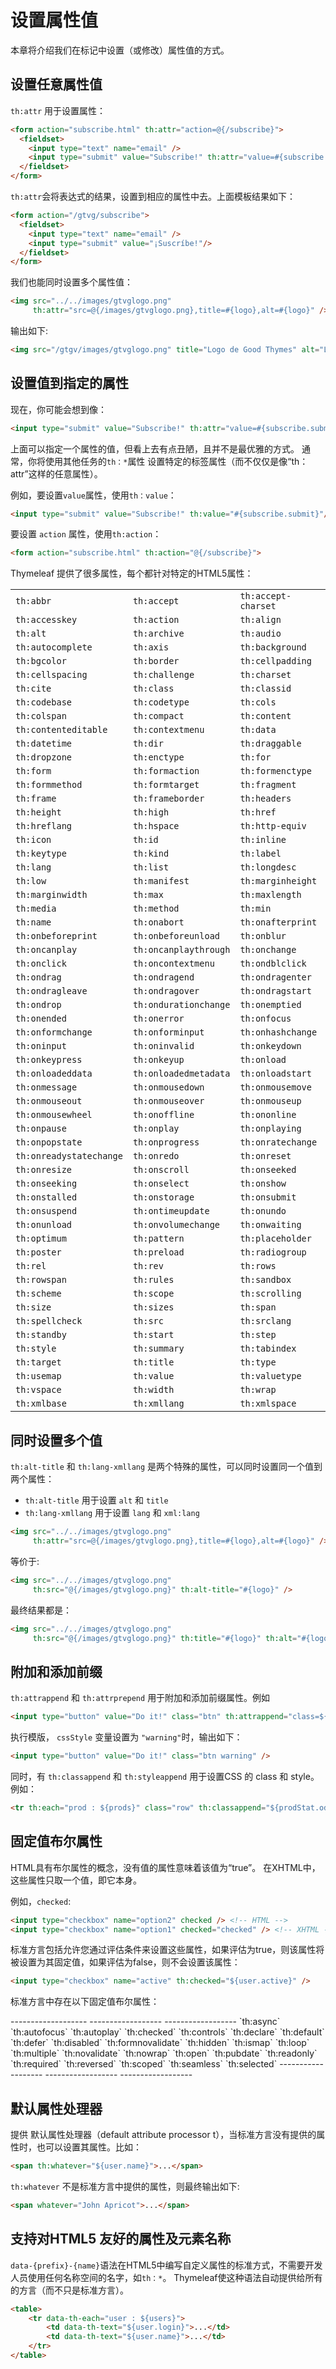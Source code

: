 # 设置属性值

本章将介绍我们在标记中设置（或修改）属性值的方式。

## 设置任意属性值

`th:attr` 用于设置属性：
 
```html
<form action="subscribe.html" th:attr="action=@{/subscribe}">
  <fieldset>
    <input type="text" name="email" />
    <input type="submit" value="Subscribe!" th:attr="value=#{subscribe.submit}"/>
  </fieldset>
</form>
```

`th:attr`会将表达式的结果，设置到相应的属性中去。上面模板结果如下：

```html
<form action="/gtvg/subscribe">
  <fieldset>
    <input type="text" name="email" />
    <input type="submit" value="¡Suscríbe!"/>
  </fieldset>
</form>
```

我们也能同时设置多个属性值：

```html
<img src="../../images/gtvglogo.png" 
     th:attr="src=@{/images/gtvglogo.png},title=#{logo},alt=#{logo}" />
```

输出如下:

```html
<img src="/gtgv/images/gtvglogo.png" title="Logo de Good Thymes" alt="Logo de Good Thymes" />
```

## 设置值到指定的属性


现在，你可能会想到像：

```html
<input type="submit" value="Subscribe!" th:attr="value=#{subscribe.submit}"/>
```

上面可以指定一个属性的值，但看上去有点丑陋，且并不是最优雅的方式。 通常，你将使用其他任务的`th：*`属性
设置特定的标签属性（而不仅仅是像“th：attr”这样的任意属性）。

例如，要设置`value`属性，使用`th：value`：



```html
<input type="submit" value="Subscribe!" th:value="#{subscribe.submit}"/>
```

要设置 `action` 属性，使用`th:action`：
 

```html
<form action="subscribe.html" th:action="@{/subscribe}">
```

Thymeleaf 提供了很多属性，每个都针对特定的HTML5属性：

<div class="table-scroller">
<table>
<tbody>
<tr class="odd">
<td style="text-align: left;"><code>th:abbr</code></td>
<td style="text-align: left;"><code>th:accept</code></td>
<td style="text-align: left;"><code>th:accept-charset</code></td>
</tr>
<tr class="even">
<td style="text-align: left;"><code>th:accesskey</code></td>
<td style="text-align: left;"><code>th:action</code></td>
<td style="text-align: left;"><code>th:align</code></td>
</tr>
<tr class="odd">
<td style="text-align: left;"><code>th:alt</code></td>
<td style="text-align: left;"><code>th:archive</code></td>
<td style="text-align: left;"><code>th:audio</code></td>
</tr>
<tr class="even">
<td style="text-align: left;"><code>th:autocomplete</code></td>
<td style="text-align: left;"><code>th:axis</code></td>
<td style="text-align: left;"><code>th:background</code></td>
</tr>
<tr class="odd">
<td style="text-align: left;"><code>th:bgcolor</code></td>
<td style="text-align: left;"><code>th:border</code></td>
<td style="text-align: left;"><code>th:cellpadding</code></td>
</tr>
<tr class="even">
<td style="text-align: left;"><code>th:cellspacing</code></td>
<td style="text-align: left;"><code>th:challenge</code></td>
<td style="text-align: left;"><code>th:charset</code></td>
</tr>
<tr class="odd">
<td style="text-align: left;"><code>th:cite</code></td>
<td style="text-align: left;"><code>th:class</code></td>
<td style="text-align: left;"><code>th:classid</code></td>
</tr>
<tr class="even">
<td style="text-align: left;"><code>th:codebase</code></td>
<td style="text-align: left;"><code>th:codetype</code></td>
<td style="text-align: left;"><code>th:cols</code></td>
</tr>
<tr class="odd">
<td style="text-align: left;"><code>th:colspan</code></td>
<td style="text-align: left;"><code>th:compact</code></td>
<td style="text-align: left;"><code>th:content</code></td>
</tr>
<tr class="even">
<td style="text-align: left;"><code>th:contenteditable</code></td>
<td style="text-align: left;"><code>th:contextmenu</code></td>
<td style="text-align: left;"><code>th:data</code></td>
</tr>
<tr class="odd">
<td style="text-align: left;"><code>th:datetime</code></td>
<td style="text-align: left;"><code>th:dir</code></td>
<td style="text-align: left;"><code>th:draggable</code></td>
</tr>
<tr class="even">
<td style="text-align: left;"><code>th:dropzone</code></td>
<td style="text-align: left;"><code>th:enctype</code></td>
<td style="text-align: left;"><code>th:for</code></td>
</tr>
<tr class="odd">
<td style="text-align: left;"><code>th:form</code></td>
<td style="text-align: left;"><code>th:formaction</code></td>
<td style="text-align: left;"><code>th:formenctype</code></td>
</tr>
<tr class="even">
<td style="text-align: left;"><code>th:formmethod</code></td>
<td style="text-align: left;"><code>th:formtarget</code></td>
<td style="text-align: left;"><code>th:fragment</code></td>
</tr>
<tr class="odd">
<td style="text-align: left;"><code>th:frame</code></td>
<td style="text-align: left;"><code>th:frameborder</code></td>
<td style="text-align: left;"><code>th:headers</code></td>
</tr>
<tr class="even">
<td style="text-align: left;"><code>th:height</code></td>
<td style="text-align: left;"><code>th:high</code></td>
<td style="text-align: left;"><code>th:href</code></td>
</tr>
<tr class="odd">
<td style="text-align: left;"><code>th:hreflang</code></td>
<td style="text-align: left;"><code>th:hspace</code></td>
<td style="text-align: left;"><code>th:http-equiv</code></td>
</tr>
<tr class="even">
<td style="text-align: left;"><code>th:icon</code></td>
<td style="text-align: left;"><code>th:id</code></td>
<td style="text-align: left;"><code>th:inline</code></td>
</tr>
<tr class="odd">
<td style="text-align: left;"><code>th:keytype</code></td>
<td style="text-align: left;"><code>th:kind</code></td>
<td style="text-align: left;"><code>th:label</code></td>
</tr>
<tr class="even">
<td style="text-align: left;"><code>th:lang</code></td>
<td style="text-align: left;"><code>th:list</code></td>
<td style="text-align: left;"><code>th:longdesc</code></td>
</tr>
<tr class="odd">
<td style="text-align: left;"><code>th:low</code></td>
<td style="text-align: left;"><code>th:manifest</code></td>
<td style="text-align: left;"><code>th:marginheight</code></td>
</tr>
<tr class="even">
<td style="text-align: left;"><code>th:marginwidth</code></td>
<td style="text-align: left;"><code>th:max</code></td>
<td style="text-align: left;"><code>th:maxlength</code></td>
</tr>
<tr class="odd">
<td style="text-align: left;"><code>th:media</code></td>
<td style="text-align: left;"><code>th:method</code></td>
<td style="text-align: left;"><code>th:min</code></td>
</tr>
<tr class="even">
<td style="text-align: left;"><code>th:name</code></td>
<td style="text-align: left;"><code>th:onabort</code></td>
<td style="text-align: left;"><code>th:onafterprint</code></td>
</tr>
<tr class="odd">
<td style="text-align: left;"><code>th:onbeforeprint</code></td>
<td style="text-align: left;"><code>th:onbeforeunload</code></td>
<td style="text-align: left;"><code>th:onblur</code></td>
</tr>
<tr class="even">
<td style="text-align: left;"><code>th:oncanplay</code></td>
<td style="text-align: left;"><code>th:oncanplaythrough</code></td>
<td style="text-align: left;"><code>th:onchange</code></td>
</tr>
<tr class="odd">
<td style="text-align: left;"><code>th:onclick</code></td>
<td style="text-align: left;"><code>th:oncontextmenu</code></td>
<td style="text-align: left;"><code>th:ondblclick</code></td>
</tr>
<tr class="even">
<td style="text-align: left;"><code>th:ondrag</code></td>
<td style="text-align: left;"><code>th:ondragend</code></td>
<td style="text-align: left;"><code>th:ondragenter</code></td>
</tr>
<tr class="odd">
<td style="text-align: left;"><code>th:ondragleave</code></td>
<td style="text-align: left;"><code>th:ondragover</code></td>
<td style="text-align: left;"><code>th:ondragstart</code></td>
</tr>
<tr class="even">
<td style="text-align: left;"><code>th:ondrop</code></td>
<td style="text-align: left;"><code>th:ondurationchange</code></td>
<td style="text-align: left;"><code>th:onemptied</code></td>
</tr>
<tr class="odd">
<td style="text-align: left;"><code>th:onended</code></td>
<td style="text-align: left;"><code>th:onerror</code></td>
<td style="text-align: left;"><code>th:onfocus</code></td>
</tr>
<tr class="even">
<td style="text-align: left;"><code>th:onformchange</code></td>
<td style="text-align: left;"><code>th:onforminput</code></td>
<td style="text-align: left;"><code>th:onhashchange</code></td>
</tr>
<tr class="odd">
<td style="text-align: left;"><code>th:oninput</code></td>
<td style="text-align: left;"><code>th:oninvalid</code></td>
<td style="text-align: left;"><code>th:onkeydown</code></td>
</tr>
<tr class="even">
<td style="text-align: left;"><code>th:onkeypress</code></td>
<td style="text-align: left;"><code>th:onkeyup</code></td>
<td style="text-align: left;"><code>th:onload</code></td>
</tr>
<tr class="odd">
<td style="text-align: left;"><code>th:onloadeddata</code></td>
<td style="text-align: left;"><code>th:onloadedmetadata</code></td>
<td style="text-align: left;"><code>th:onloadstart</code></td>
</tr>
<tr class="even">
<td style="text-align: left;"><code>th:onmessage</code></td>
<td style="text-align: left;"><code>th:onmousedown</code></td>
<td style="text-align: left;"><code>th:onmousemove</code></td>
</tr>
<tr class="odd">
<td style="text-align: left;"><code>th:onmouseout</code></td>
<td style="text-align: left;"><code>th:onmouseover</code></td>
<td style="text-align: left;"><code>th:onmouseup</code></td>
</tr>
<tr class="even">
<td style="text-align: left;"><code>th:onmousewheel</code></td>
<td style="text-align: left;"><code>th:onoffline</code></td>
<td style="text-align: left;"><code>th:ononline</code></td>
</tr>
<tr class="odd">
<td style="text-align: left;"><code>th:onpause</code></td>
<td style="text-align: left;"><code>th:onplay</code></td>
<td style="text-align: left;"><code>th:onplaying</code></td>
</tr>
<tr class="even">
<td style="text-align: left;"><code>th:onpopstate</code></td>
<td style="text-align: left;"><code>th:onprogress</code></td>
<td style="text-align: left;"><code>th:onratechange</code></td>
</tr>
<tr class="odd">
<td style="text-align: left;"><code>th:onreadystatechange</code></td>
<td style="text-align: left;"><code>th:onredo</code></td>
<td style="text-align: left;"><code>th:onreset</code></td>
</tr>
<tr class="even">
<td style="text-align: left;"><code>th:onresize</code></td>
<td style="text-align: left;"><code>th:onscroll</code></td>
<td style="text-align: left;"><code>th:onseeked</code></td>
</tr>
<tr class="odd">
<td style="text-align: left;"><code>th:onseeking</code></td>
<td style="text-align: left;"><code>th:onselect</code></td>
<td style="text-align: left;"><code>th:onshow</code></td>
</tr>
<tr class="even">
<td style="text-align: left;"><code>th:onstalled</code></td>
<td style="text-align: left;"><code>th:onstorage</code></td>
<td style="text-align: left;"><code>th:onsubmit</code></td>
</tr>
<tr class="odd">
<td style="text-align: left;"><code>th:onsuspend</code></td>
<td style="text-align: left;"><code>th:ontimeupdate</code></td>
<td style="text-align: left;"><code>th:onundo</code></td>
</tr>
<tr class="even">
<td style="text-align: left;"><code>th:onunload</code></td>
<td style="text-align: left;"><code>th:onvolumechange</code></td>
<td style="text-align: left;"><code>th:onwaiting</code></td>
</tr>
<tr class="odd">
<td style="text-align: left;"><code>th:optimum</code></td>
<td style="text-align: left;"><code>th:pattern</code></td>
<td style="text-align: left;"><code>th:placeholder</code></td>
</tr>
<tr class="even">
<td style="text-align: left;"><code>th:poster</code></td>
<td style="text-align: left;"><code>th:preload</code></td>
<td style="text-align: left;"><code>th:radiogroup</code></td>
</tr>
<tr class="odd">
<td style="text-align: left;"><code>th:rel</code></td>
<td style="text-align: left;"><code>th:rev</code></td>
<td style="text-align: left;"><code>th:rows</code></td>
</tr>
<tr class="even">
<td style="text-align: left;"><code>th:rowspan</code></td>
<td style="text-align: left;"><code>th:rules</code></td>
<td style="text-align: left;"><code>th:sandbox</code></td>
</tr>
<tr class="odd">
<td style="text-align: left;"><code>th:scheme</code></td>
<td style="text-align: left;"><code>th:scope</code></td>
<td style="text-align: left;"><code>th:scrolling</code></td>
</tr>
<tr class="even">
<td style="text-align: left;"><code>th:size</code></td>
<td style="text-align: left;"><code>th:sizes</code></td>
<td style="text-align: left;"><code>th:span</code></td>
</tr>
<tr class="odd">
<td style="text-align: left;"><code>th:spellcheck</code></td>
<td style="text-align: left;"><code>th:src</code></td>
<td style="text-align: left;"><code>th:srclang</code></td>
</tr>
<tr class="even">
<td style="text-align: left;"><code>th:standby</code></td>
<td style="text-align: left;"><code>th:start</code></td>
<td style="text-align: left;"><code>th:step</code></td>
</tr>
<tr class="odd">
<td style="text-align: left;"><code>th:style</code></td>
<td style="text-align: left;"><code>th:summary</code></td>
<td style="text-align: left;"><code>th:tabindex</code></td>
</tr>
<tr class="even">
<td style="text-align: left;"><code>th:target</code></td>
<td style="text-align: left;"><code>th:title</code></td>
<td style="text-align: left;"><code>th:type</code></td>
</tr>
<tr class="odd">
<td style="text-align: left;"><code>th:usemap</code></td>
<td style="text-align: left;"><code>th:value</code></td>
<td style="text-align: left;"><code>th:valuetype</code></td>
</tr>
<tr class="even">
<td style="text-align: left;"><code>th:vspace</code></td>
<td style="text-align: left;"><code>th:width</code></td>
<td style="text-align: left;"><code>th:wrap</code></td>
</tr>
<tr class="odd">
<td style="text-align: left;"><code>th:xmlbase</code></td>
<td style="text-align: left;"><code>th:xmllang</code></td>
<td style="text-align: left;"><code>th:xmlspace</code></td>
</tr>
</tbody>
</table>
</div>

## 同时设置多个值


`th:alt-title` 和 `th:lang-xmllang` 是两个特殊的属性，可以同时设置同一个值到两个属性：

 * `th:alt-title` 用于设置 `alt` 和 `title`
 * `th:lang-xmllang` 用于设置 `lang` 和 `xml:lang`


```html
<img src="../../images/gtvglogo.png" 
     th:attr="src=@{/images/gtvglogo.png},title=#{logo},alt=#{logo}" />
```


等价于:

```html
<img src="../../images/gtvglogo.png" 
     th:src="@{/images/gtvglogo.png}" th:alt-title="#{logo}" />
```

最终结果都是：

```html
<img src="../../images/gtvglogo.png" 
     th:src="@{/images/gtvglogo.png}" th:title="#{logo}" th:alt="#{logo}" />
```


## 附加和添加前缀


`th:attrappend` 和 `th:attrprepend` 用于附加和添加前缀属性。例如



```html
<input type="button" value="Do it!" class="btn" th:attrappend="class=${' ' + cssStyle}" />
```

执行模版， `cssStyle` 变量设置为 `"warning"`时，输出如下：

```html
<input type="button" value="Do it!" class="btn warning" />
```

同时，有 `th:classappend` 和 `th:styleappend` 用于设置CSS 的 class 和 style。例如：

```html
<tr th:each="prod : ${prods}" class="row" th:classappend="${prodStat.odd}? 'odd'">
```



## 固定值布尔属性

HTML具有布尔属性的概念，没有值的属性意味着该值为“true”。 在XHTML中，这些属性只取一个值，即它本身。

例如，`checked`:

```html
<input type="checkbox" name="option2" checked /> <!-- HTML -->
<input type="checkbox" name="option1" checked="checked" /> <!-- XHTML -->
```


标准方言包括允许您通过评估条件来设置这些属性，如果评估为true，则该属性将被设置为其固定值，如果评估为false，则不会设置该属性：

```html
<input type="checkbox" name="active" th:checked="${user.active}" />
```

标准方言中存在以下固定值布尔属性：


<div class="table-scroller">
------------------- ------------------ ------------------
`th:async`          `th:autofocus`     `th:autoplay`      
`th:checked`        `th:controls`      `th:declare`       
`th:default`        `th:defer`         `th:disabled`      
`th:formnovalidate` `th:hidden`        `th:ismap`         
`th:loop`           `th:multiple`      `th:novalidate`    
`th:nowrap`         `th:open`          `th:pubdate`       
`th:readonly`       `th:required`      `th:reversed`      
`th:scoped`         `th:seamless`      `th:selected`      
------------------- ------------------ ------------------
</div>


## 默认属性处理器

提供 默认属性处理器（default attribute processor t），当标准方言没有提供的属性时，也可以设置其属性。比如：

```html
<span th:whatever="${user.name}">...</span>
```

`th:whatever` 不是标准方言中提供的属性，则最终输出如下:

```html
<span whatever="John Apricot">...</span>
```


## 支持对HTML5 友好的属性及元素名称

`data-{prefix}-{name}`语法在HTML5中编写自定义属性的标准方式，不需要开发人员使用任何名称空间的名字，如`th：*`。
Thymeleaf使这种语法自动提供给所有的方言（而不只是标准方言）。

```html	
<table>
    <tr data-th-each="user : ${users}">
        <td data-th-text="${user.login}">...</td>
        <td data-th-text="${user.name}">...</td>
    </tr>
</table>
```